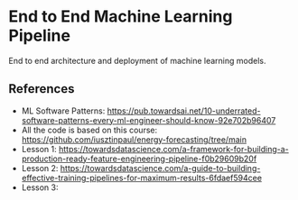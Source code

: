 # End to End Machine Learning Pipeline
End to end architecture and deployment of machine learning models.

## References
* ML Software Patterns: https://pub.towardsai.net/10-underrated-software-patterns-every-ml-engineer-should-know-92e702b96407
* All the code is based on this course: https://github.com/iusztinpaul/energy-forecasting/tree/main 
* Lesson 1: https://towardsdatascience.com/a-framework-for-building-a-production-ready-feature-engineering-pipeline-f0b29609b20f
* Lesson 2: https://towardsdatascience.com/a-guide-to-building-effective-training-pipelines-for-maximum-results-6fdaef594cee
* Lesson 3: 



